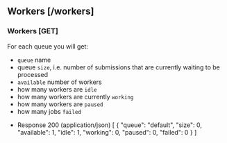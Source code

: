 ## Workers [/workers]
### Workers [GET]
For each queue you will get:
- `queue` name
- queue `size`, i.e. number of submissions that are currently waiting to be processed
- `available` number of workers
- how many workers are `idle`
- how many workers are currently `working`
- how many workers are `paused`
- how many jobs `failed`

+ Response 200 (application/json)
    [
        {
            "queue": "default",
            "size": 0,
            "available": 1,
            "idle": 1,
            "working": 0,
            "paused": 0,
            "failed": 0
        }
    ]
